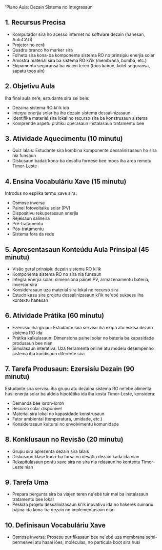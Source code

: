 'Plano Aula: Dezain Sistema no Integrasaun

## 1. Recursus Precisa

- Komputador sira ho acesso internet no software dezain (hanesan, AutoCAD)
- Projetor no ecrã
- Quadru branco ho marker sira
- Folheto sira kona-ba komponente sistema RO no prinsipiu enerjia solar
- Amostra material sira ba sistema RO ki'ik (membrana, bomba, etc.)
- Ekipamentu seguransa ba viajen teren (toos kabun, kolet seguransa, sapatu toos ain)

## 2. Objetivu Aula

Iha final aula ne'e, estudante sira sei bele:
- Dezaina sistema RO ki'ik ida
- Integra enerjia solar ba iha dezain sistema dessalinizasaun
- Identifika material sira lokal no recurso sira ba konstrusaun sistema
- Komprende aspetu prátiku operasaun instalasaun tratamentu bee

## 3. Atividade Aquecimentu (10 minutu)

- Quiz lalais: Estudante sira kombina komponente dessalinizasaun ho sira nia funsaun
- Diskusaun badak kona-ba desafiu fornese bee moos iha area remotu Timor-Leste

## 4. Ensina Vocabuláriu Xave (15 minutu)

Introdus no esplika termu xave sira:
- Osmose inversa
- Painel fotovoltaiku solar (PV)
- Dispositivu rekuperasaun enerjia
- Rejeisaun salineira
- Pré-tratamentu
- Pós-tratamentu
- Sistema fora da rede

## 5. Apresentasaun Konteúdu Aula Prinsipal (45 minutu)

- Visão geral prinsipiu dezain sistema RO ki'ik
- Komponente sistema RO no sira nia funsaun
- Integra enerjia solar: dimensiona painel PV, armazenamentu bateria, inversor sira
- Konsiderasaun uza material sira lokal no recurso sira
- Estudo kazu sira projetu dessalinizasaun ki'ik ne'ebé suksesu iha kontextu hanesan

## 6. Atividade Prátika (60 minutu)

- Ezersisíu iha grupu: Estudante sira servisu iha ekipa atu eskisa dezain sistema RO ida
- Prátika kalkulasaun: Dimensiona painel solar no bateria ba kapasidade produsaun bee nian
- Simulasaun interativa: Uza ferramenta online atu modelu desempenho sistema iha kondisaun diferente sira

## 7. Tarefa Produsaun: Ezersisíu Dezain (90 minutu)

Estudante sira servisu iha grupu atu dezaina sistema RO ne'ebé alimenta husi enerjia solar ba aldeia hipotétika ida iha kosta Timor-Leste, konsidera:
- Demanda bee loron-loron
- Recurso solar disponivel
- Material sira lokal no kapasidade konstrusaun
- Fator ambiental (temperatura, umidade, etc.)
- Konsiderasaun kultural no envolvimentu komunidade

## 8. Konklusaun no Revisão (20 minutu)

- Grupu sira aprezenta dezain sira lalais
- Diskusaun klase kona-ba forsa no desafiu dezain kada ida nian
- Rekapitulasaun pontu xave sira no sira nia relasaun ho kontextu Timor-Leste nian

## 9. Tarefa Uma

- Prepara pergunta sira ba viajen teren ne'ebé tuir mai ba instalasaun tratamentu bee lokal
- Peskiza projetu dessalinizasaun ki'ik inovativu ida no hakerek sumariu pájina ida kona-ba dezain no implementasaun nian

## 10. Definisaun Vocabuláriu Xave

- Osmose inversa: Prosesu purifikasaun bee ne'ebé uza membrana semi-permeavel atu hasai iões, moléculas, no partícula boot sira husi